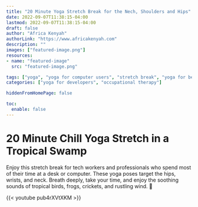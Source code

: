 ```yaml
---
title: "20 Minute Yoga Stretch Break for the Nech, Shoulders and Hips"
date: 2022-09-07T11:38:15-04:00
lastmod: 2022-09-07T11:38:15-04:00
draft: false
author: "Africa Kenyah"
authorLink: "https://www.africakenyah.com"
description: ""
images: ["featured-image.png"]
resources:
- name: "featured-image"
  src: "featured-image.png"

tags: ["yoga", "yoga for computer users", "stretch break", "yoga for beginners"]
categories: ["yoga for developers", "occupational therapy"]

hiddenFromHomePage: false

toc:
  enable: false
---
```


# 20 Minute Chill Yoga Stretch in a Tropical Swamp

Enjoy this stretch break for tech workers and professionals who spend most of their time at a desk or computer.  These yoga poses target the hips, wrists, and neck. Breath deeply, take your time, and enjoy the soothing sounds of tropical birds, frogs, crickets, and rustling wind. 💙

{{< youtube pub4rXVtXKM >}}